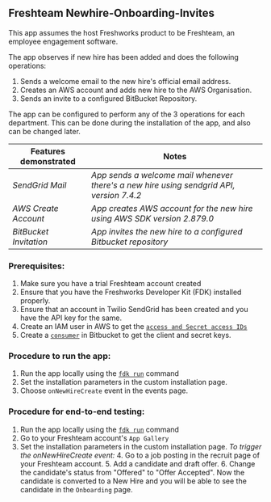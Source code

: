 ## Freshteam Newhire-Onboarding-Invites

This app assumes the host Freshworks product to be Freshteam, an employee engagement software.

The app observes if new hire has been added and does the following operations:

1. Sends a welcome email to the new hire's official email address.
2. Creates an AWS account and adds new hire to the AWS Organisation.
3. Sends an invite to a configured BitBucket Repository.

The app can be configured to perform any of the 3 operations for each department. This can be done during the installation of the app, and also can be changed later.

| Features demonstrated  | Notes                                                                                    |
| ---------------------- | ---------------------------------------------------------------------------------------- |
| _SendGrid Mail_        | _App sends a welcome mail whenever there's a new hire using sendgrid API, version 7.4.2_ |
| _AWS Create Account_   | _App creates AWS account for the new hire using AWS SDK version 2.879.0_                 |
| _BitBucket Invitation_ | _App invites the new hire to a configured Bitbucket repository_                          |

### Prerequisites:

1. Make sure you have a trial Freshteam account created
2. Ensure that you have the Freshworks Developer Kit (FDK) installed properly.
3. Ensure that an account in Twilio SendGrid has been created and you have the API key for the same.
4. Create an IAM user in AWS to get the [`access and Secret access IDs`](https://docs.aws.amazon.com/powershell/latest/userguide/pstools-appendix-sign-up.html)
5. Create a [`consumer`](https://support.atlassian.com/bitbucket-cloud/docs/use-oauth-on-bitbucket-cloud/) in Bitbucket to get the client and secret keys.

### Procedure to run the app:

1. Run the app locally using the [`fdk run`](https://developers.freshteam.com/docs/freshworks-cli/#run) command
2. Set the installation parameters in the custom installation page.
3. Choose `onNewHireCreate` event in the events page.

### Procedure for end-to-end testing:

1. Run the app locally using the [`fdk run`](https://developers.freshchat.com/v2/docs/freshworks-cli/#run) command
2. Go to your Freshteam account's `App Gallery`
3. Set the installation parameters in the custom installation page.
   _To trigger the onNewHireCreate event:_ 4. Go to a job posting in the recruit page of your Freshteam account. 5. Add a candidate and draft offer. 6. Change the candidate's status from "Offered" to "Offer Accepted". Now the candidate is converted to a New Hire and you will be able to see the candidate in the `Onboarding` page.
